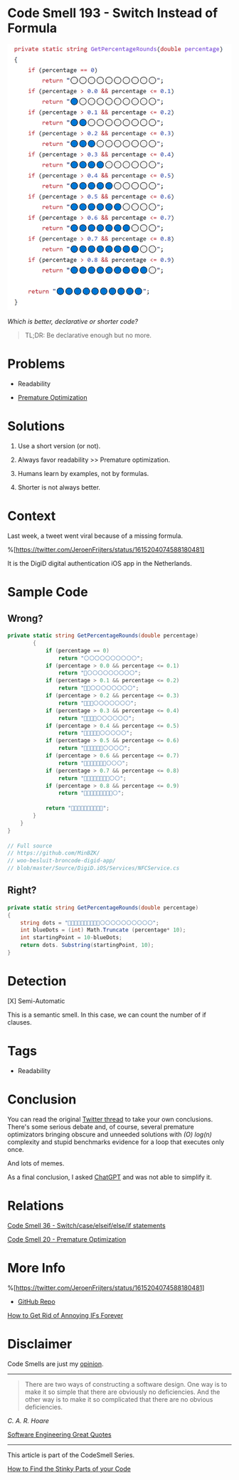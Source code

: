 # Code Smell 193 - Switch Instead of Formula
            
![Code Smell 193 - Switch Instead of Formula](Code%20Smell%20193%20-%20Switch%20Instead%20of%20Formula.png)

*Which is better, declarative or shorter code?*

> TL;DR: Be declarative enough but no more.

# Problems

- Readability

- [Premature Optimization](https://github.com/mcsee/Software-Design-Articles/tree/main/Articles/Code%20Smells/Code%20Smell%2020%20-%20Premature%20Optimization/readme.md)

# Solutions

1. Use a short version (or not).

2. Always favor readability >> Premature optimization.

3. Humans learn by examples, not by formulas.

4. Shorter is not always better.

# Context

Last week, a tweet went viral because of a missing formula.

%[https://twitter.com/JeroenFrijters/status/1615204074588180481]

It is the DigiD digital authentication iOS app in the Netherlands.

# Sample Code

## Wrong?

[Gist Url]: # (https://gist.github.com/mcsee/0a2979db94ff5288a342e2846155d955)

```csharp
private static string GetPercentageRounds(double percentage)
        {
            if (percentage == 0)
                return "⚪⚪⚪⚪⚪⚪⚪⚪⚪⚪";
            if (percentage > 0.0 && percentage <= 0.1)
                return "🔵⚪⚪⚪⚪⚪⚪⚪⚪⚪";
            if (percentage > 0.1 && percentage <= 0.2)
                return "🔵🔵⚪⚪⚪⚪⚪⚪⚪⚪";
            if (percentage > 0.2 && percentage <= 0.3)
                return "🔵🔵🔵⚪⚪⚪⚪⚪⚪⚪";
            if (percentage > 0.3 && percentage <= 0.4)
                return "🔵🔵🔵🔵⚪⚪⚪⚪⚪⚪";
            if (percentage > 0.4 && percentage <= 0.5)
                return "🔵🔵🔵🔵🔵⚪⚪⚪⚪⚪";
            if (percentage > 0.5 && percentage <= 0.6)
                return "🔵🔵🔵🔵🔵🔵⚪⚪⚪⚪";
            if (percentage > 0.6 && percentage <= 0.7)
                return "🔵🔵🔵🔵🔵🔵🔵⚪⚪⚪";
            if (percentage > 0.7 && percentage <= 0.8)
                return "🔵🔵🔵🔵🔵🔵🔵🔵⚪⚪";
            if (percentage > 0.8 && percentage <= 0.9)
                return "🔵🔵🔵🔵🔵🔵🔵🔵🔵⚪";

            return "🔵🔵🔵🔵🔵🔵🔵🔵🔵🔵";
        }
    }
}

// Full source
// https://github.com/MinBZK/
// woo-besluit-broncode-digid-app/
// blob/master/Source/DigiD.iOS/Services/NFCService.cs
```

## Right?

[Gist Url]: # (https://gist.github.com/mcsee/e24ffc9ad7e587f44862ed7dff22e1b7)

```csharp
private static string GetPercentageRounds(double percentage)
{
    string dots = "🔵🔵🔵🔵🔵🔵🔵🔵🔵🔵⚪⚪⚪⚪⚪⚪⚪⚪⚪⚪";
    int blueDots = (int) Math.Truncate (percentage* 10);
    int startingPoint = 10-blueDots;
    return dots. Substring(startingPoint, 10);
}
```

# Detection

[X] Semi-Automatic

This is a semantic smell. In this case, we can count the number of if clauses.

# Tags

- Readability

# Conclusion

You can read the original [Twitter thread](https://twitter.com/JeroenFrijters/status/1615204074588180481) to take your own conclusions. There's some serious debate and, of course, several premature optimizators bringing obscure and unneeded solutions with *(O) log(n)* complexity and stupid benchmarks evidence for a loop that executes only once.

And lots of memes.

As a final conclusion, I asked [ChatGPT](https://github.com/mcsee/Software-Design-Articles/tree/main/Articles/Artificial%20Intelligence/ChatGPT%20The%20Surprising%20Teacher%20of%20a%20+25%20Year%20Senior%20Programmer/readme.md) and was not able to simplify it.

# Relations

[Code Smell 36 - Switch/case/elseif/else/if statements](https://github.com/mcsee/Software-Design-Articles/tree/main/Articles/Code%20Smells/Code%20Smell%2036%20-%20Switch%20case%20elseif%20else%20if%20statements/readme.md)

[Code Smell 20 - Premature Optimization](https://github.com/mcsee/Software-Design-Articles/tree/main/Articles/Code%20Smells/Code%20Smell%2020%20-%20Premature%20Optimization/readme.md)

# More Info

%[https://twitter.com/JeroenFrijters/status/1615204074588180481]

- [GitHub Repo](https://github.com/MinBZK/woo-besluit-broncode-digid-app/)

[How to Get Rid of Annoying IFs Forever](https://github.com/mcsee/Software-Design-Articles/tree/main/Articles/Theory/How%20to%20Get%20Rid%20of%20Annoying%20IFs%20Forever/readme.md)

# Disclaimer

Code Smells are just my [opinion](https://github.com/mcsee/Software-Design-Articles/tree/main/Articles/Blogging/I%20Wrote%20More%20than%2090%20Articles%20on%202021%20Here%20is%20What%20I%20Learned/readme.md).

* * *

> There are two ways of constructing a software design. One way is to make it so simple that there are obviously no deficiencies. And the other way is to make it so complicated that there are no obvious deficiencies.

_C. A. R. Hoare_

[Software Engineering Great Quotes](https://github.com/mcsee/Software-Design-Articles/tree/main/Articles/Quotes/Software%20Engineering%20Great%20Quotes/readme.md)

* * *

This article is part of the CodeSmell Series.

[How to Find the Stinky Parts of your Code](https://github.com/mcsee/Software-Design-Articles/tree/main/Articles/Code%20Smells/How%20to%20Find%20the%20Stinky%20parts%20of%20your%20Code/readme.md)